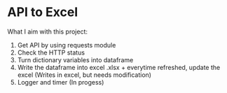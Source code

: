 # API to Excel

What I aim with this project:
1. Get API by using requests module
2. Check the HTTP status
3. Turn dictionary variables into dataframe
4. Write the dataframe into excel .xlsx + everytime refreshed, update the excel (Writes in excel, but needs modification)
5. Logger and timer (In progess)

